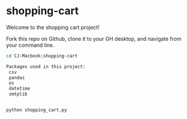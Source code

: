 # shopping-cart


Welcome to the shopping cart project!

Fork this repo on Github, clone it to your GH desktop, and navigate from your command line.

```sh
cd CJ-Macbook:shopping-cart

Packages used in this project: 
 csv
 pandas
 os 
 datetime
 smtplib


python shopping_cart.py